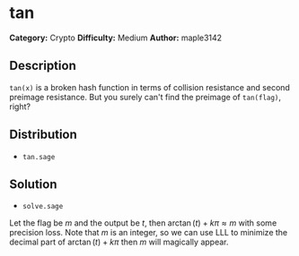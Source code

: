 # tan
**Category:** Crypto
**Difficulty:** Medium
**Author:** maple3142

## Description

`tan(x)` is a broken hash function in terms of collision resistance and second preimage resistance. But you surely can't find the preimage of `tan(flag)`, right?

## Distribution

- `tan.sage`

## Solution

- `solve.sage`

Let the flag be $m$ and the output be $t$, then $\arctan(t)+k\pi \approx m$ with some precision loss. Note that $m$ is an integer, so we can use LLL to minimize the decimal part of $\arctan(t)+k\pi$ then $m$ will magically appear.
